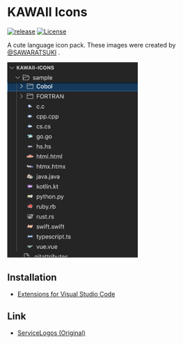 # KAWAII Icons

[![release](https://badgen.net/github/release/ryohidaka/kawaii-icons)](https://github.com/ryohidaka/kawaii-icons/releases/)
[![License](https://img.shields.io/badge/license-MIT-blue.svg)](https://opensource.org/licenses/MIT)

A cute language icon pack. These images were created by [@SAWARATSUKI](https://github.com/SAWARATSUKI) .

<img src="./docs/sample.png" alt="Sample" width="300" />

## Installation

- [Extensions for Visual Studio Code](https://marketplace.visualstudio.com/items?itemName=ryohidaka.kawaii-icons)

## Link

- [ServiceLogos (Original)](https://github.com/SAWARATSUKI/ServiceLogos)
